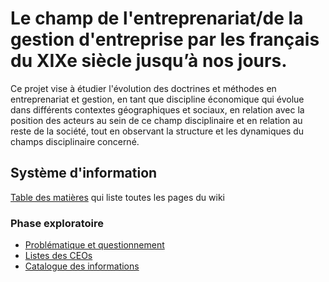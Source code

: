 # Le champ de l'entreprenariat/de la gestion d'entreprise par les français du XIXe siècle jusqu’à nos jours.

Ce projet vise à étudier l'évolution des doctrines et méthodes en entreprenariat et gestion, en tant que discipline économique qui évolue dans différents contextes géographiques et sociaux, en relation avec la position des acteurs au sein de ce champ disciplinaire et en relation au reste de la société, tout en observant la structure et les dynamiques du champs disciplinaire concerné.


## Système d'information

[Table des matières]() qui liste toutes les pages du wiki


###  Phase exploratoire


* [Problématique et questionnement](Problematique-Questionnement.md) 
* [Listes des CEOs](Listes_ceos.md)
* [Catalogue des informations](Catalogue-des-informations.md)
